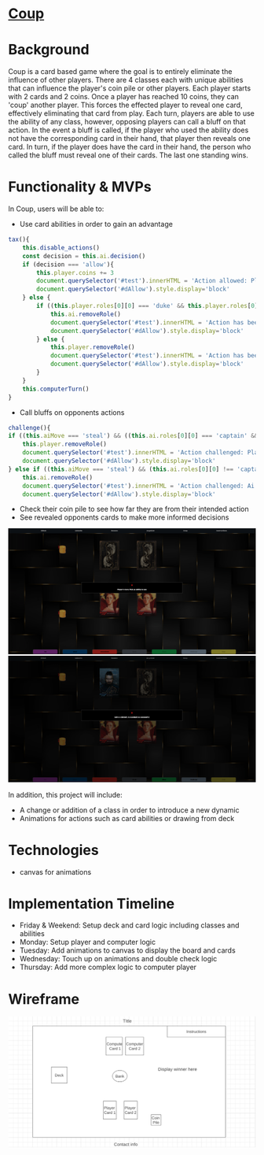 # [Coup](https://jay5375.github.io/Coup_javascript_project/)
# Background
Coup is a card based game where the goal is to entirely eliminate the influence of other players. There are 4 classes
each with unique abilities that can influence the player's coin pile or other players. Each player starts with 2 cards and 2 coins. Once a player has reached 10 coins, they can 'coup' another player. This forces the effected player to reveal one card, effectively eliminating that card from play. Each turn, players are able to use the ability of any class, however, opposing players can call a bluff on that action. In the event a bluff is called, if the player who used the ability does not have the corresponding card in their hand, that player then reveals one card. In turn, if the player does have the card in their hand, the person who called the bluff must reveal one of their cards. The last one standing wins.

# Functionality & MVPs
In Coup, users will be able to:
- Use card abilities in order to gain an advantage 

```js
tax(){
    this.disable_actions()
    const decision = this.ai.decision()
    if (decision === 'allow'){
        this.player.coins += 3
        document.querySelector('#test').innerHTML = 'Action allowed: Player gained 3 coins'
        document.querySelector('#dAllow').style.display='block'
    } else {
        if ((this.player.roles[0][0] === 'duke' && this.player.roles[0][1] === true) || (this.player.roles[1][0] === 'duke' && this.player.roles[1][1] === true)){
            this.ai.removeRole()
            document.querySelector('#test').innerHTML = 'Action has been challenged: Ai loses a role'
            document.querySelector('#dAllow').style.display='block'
        } else {
            this.player.removeRole()
            document.querySelector('#test').innerHTML = 'Action has been challenged: Player loses a role'
            document.querySelector('#dAllow').style.display='block'
        }
    }
    this.computerTurn()
}
```

- Call bluffs on opponents actions 
```js 
challenge(){
if ((this.aiMove === 'steal') && ((this.ai.roles[0][0] === 'captain' && this.ai.roles[0][1] === false) || (this.ai.roles[1][0] === 'captain' && this.ai.roles[1][1] === false))){
    this.player.removeRole()
    document.querySelector('#test').innerHTML = 'Action challenged: Player loses a role'
    document.querySelector('#dAllow').style.display='block'
} else if ((this.aiMove === 'steal') && (this.ai.roles[0][0] !== 'captain' && this.ai.roles[1][0] !== 'captain')){
    this.ai.removeRole()
    document.querySelector('#test').innerHTML = 'Action challenged: Ai loses a role'
    document.querySelector('#dAllow').style.display='block'
```
- Check their coin pile to see how far they are from their intended action 
- See revealed opponents cards to make more informed decisions 

![alt text](assets/ss1.png)
![alt text](assets/ss2.png)

In addition, this project will include:
- A change or addition of a class in order to introduce a new dynamic 
- Animations for actions such as card abilities or drawing from deck 

# Technologies 
- canvas for animations 

# Implementation Timeline
- Friday & Weekend: Setup deck and card logic including classes and abilities
- Monday: Setup player and computer logic 
- Tuesday: Add animations to canvas to display the board and cards
- Wednesday: Touch up on animations and double check logic 
- Thursday: Add more complex logic to computer player

# Wireframe
![wireframe](wireframe.png)